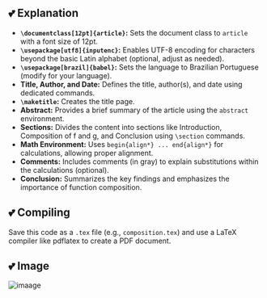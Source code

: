 ## 💕 **Explanation**

- **`\documentclass[12pt]{article}`:** Sets the document class to `article` with a font size of 12pt.
- **`\usepackage[utf8]{inputenc}`:** Enables UTF-8 encoding for characters beyond the basic Latin alphabet (optional, adjust as needed).
- **`\usepackage[brazil]{babel}`:** Sets the language to Brazilian Portuguese (modify for your language).
- **Title, Author, and Date:** Defines the title, author(s), and date using dedicated commands.
- **`\maketitle`:** Creates the title page.
- **Abstract:** Provides a brief summary of the article using the `abstract` environment.
- **Sections:** Divides the content into sections like Introduction, Composition of f and g, and Conclusion using `\section` commands.
- **Math Environment:** Uses `begin{align*} ... end{align*}` for calculations, allowing proper alignment.
- **Comments:** Includes comments (in gray) to explain substitutions within the calculations (optional).
- **Conclusion:** Summarizes the key findings and emphasizes the importance of function composition.

## 💕 **Compiling**

Save this code as a `.tex` file (e.g., `composition.tex`) and use a LaTeX compiler like pdflatex to create a PDF document.

## 💕 **Image**

![imaage](https://github.com/DeiseFreire/tex215916062024/blob/main/image.png)
